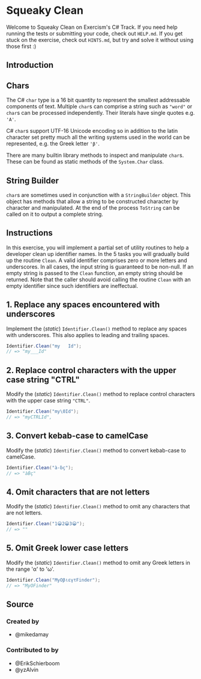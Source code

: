 # Squeaky Clean

Welcome to Squeaky Clean on Exercism's C# Track.
If you need help running the tests or submitting your code, check out `HELP.md`.
If you get stuck on the exercise, check out `HINTS.md`, but try and solve it without using those first :)

## Introduction

## Chars

The C# `char` type is a 16 bit quantity to represent the smallest addressable components of text.
Multiple `char`s can comprise a string such as `"word"` or `char`s can be
processed independently. Their literals have single quotes e.g. `'A'`.

C# `char`s support UTF-16 Unicode encoding so in addition to the latin character set
pretty much all the writing systems used in the world can be represented,
e.g. the Greek letter `'β'`.

There are many builtin library methods to inspect and manipulate `char`s. These
can be found as static methods of the `System.Char` class.

## String Builder

`char`s are sometimes used in conjunction with a `StringBuilder` object.
This object has methods that allow a string to be constructed
character by character and manipulated. At the end of the process
`ToString` can be called on it to output a complete string.

## Instructions

In this exercise, you will implement a partial set of utility routines to help a developer clean up identifier names.
In the 5 tasks you will gradually build up the routine `Clean`.
A valid identifier comprises zero or more letters and underscores.
In all cases, the input string is guaranteed to be non-null.
If an empty string is passed to the `Clean` function, an empty string should be returned.
Note that the caller should avoid calling the routine `Clean` with an empty identifier since such identifiers are ineffectual.

## 1. Replace any spaces encountered with underscores

Implement the (_static_) `Identifier.Clean()` method to replace any spaces with underscores.
This also applies to leading and trailing spaces.

```csharp
Identifier.Clean("my   Id");
// => "my___Id"
```

## 2. Replace control characters with the upper case string "CTRL"

Modify the (_static_) `Identifier.Clean()` method to replace control characters with the upper case string `"CTRL"`.

```csharp
Identifier.Clean("my\0Id");
// => "myCTRLId",
```

## 3. Convert kebab-case to camelCase

Modify the (_static_) `Identifier.Clean()` method to convert kebab-case to camelCase.

```csharp
Identifier.Clean("à-ḃç");
// => "àḂç"
```

## 4. Omit characters that are not letters

Modify the (_static_) `Identifier.Clean()` method to omit any characters that are not letters.

```csharp
Identifier.Clean("1😀2😀3😀");
// => ""
```

## 5. Omit Greek lower case letters

Modify the (_static_) `Identifier.Clean()` method to omit any Greek letters in the range 'α' to 'ω'.

```csharp
Identifier.Clean("MyΟβιεγτFinder");
// => "MyΟFinder"
```

## Source

### Created by

- @mikedamay

### Contributed to by

- @ErikSchierboom
- @yzAlvin

